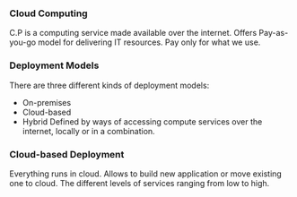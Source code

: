 ### Cloud Computing 
C.P is a computing service made available over the internet. 
Offers Pay-as-you-go model for delivering IT resources.
Pay only for what we use.

### Deployment Models
There are three different kinds of deployment models:
- On-premises
- Cloud-based
- Hybrid
Defined by ways of accessing compute services over the internet, locally or in a combination.

### Cloud-based Deployment

Everything runs in cloud.
Allows to build new application or move existing one to cloud.
The different levels of services ranging from low to high.
